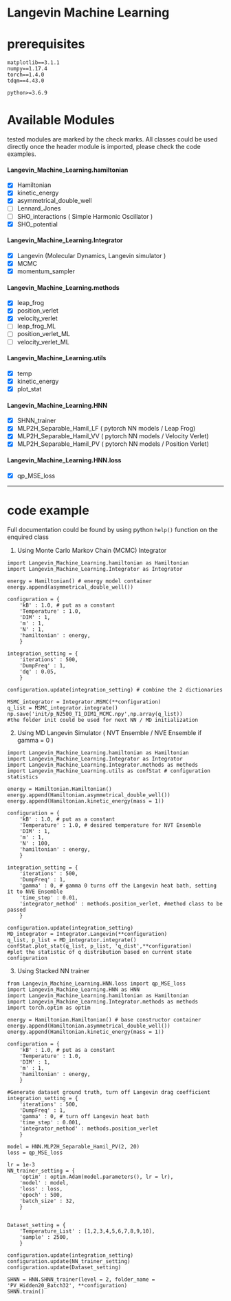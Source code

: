 # Langevin Machine Learning 


# prerequisites
```
matplotlib==3.1.1
numpy==1.17.4
torch==1.4.0
tdqm==4.43.0

python>=3.6.9
```
# Available Modules
tested modules are marked by the check marks. All classes could be used directly once the header module is imported, please check the code examples.

#### Langevin_Machine_Learning.hamiltonian 
- [x] Hamiltonian
- [x] kinetic_energy
- [x] asymmetrical_double_well
- [ ] Lennard_Jones
- [ ] SHO_interactions ( Simple Harmonic Oscillator )
- [x] SHO_potential

#### Langevin_Machine_Learning.Integrator
- [x] Langevin (Molecular Dynamics, Langevin simulator )
- [x] MCMC
- [x] momentum_sampler 

#### Langevin_Machine_Learning.methods
- [x] leap_frog
- [x] position_verlet
- [x] velocity_verlet
- [ ] leap_frog_ML
- [ ] position_verlet_ML
- [ ] velocity_verlet_ML

#### Langevin_Machine_Learning.utils
- [x] temp
- [x] kinetic_energy
- [x] plot_stat

#### Langevin_Machine_Learning.HNN
- [x] SHNN_trainer
- [x] MLP2H_Separable_Hamil_LF ( pytorch NN models / Leap Frog)
- [x] MLP2H_Separable_Hamil_VV ( pytorch NN models / Velocity Verlet)
- [x] MLP2H_Separable_Hamil_PV ( pytorch NN models / Position Verlet)

#### Langevin_Machine_Learning.HNN.loss
- [x] qp_MSE_loss

<hr>

# code example 
Full documentation could be found by using python ```help()``` function on the enquired class 

1. Using Monte Carlo Markov Chain (MCMC) Integrator
```
import Langevin_Machine_Learning.hamiltonian as Hamiltonian
import Langevin_Machine_Learning.Integrator as Integrator

energy = Hamiltonian() # energy model container
energy.append(asymmetrical_double_well())

configuration = {
    'kB' : 1.0, # put as a constant 
    'Temperature' : 1.0, 
    'DIM' : 1,
    'm' : 1,
    'N' : 1,
    'hamiltonian' : energy,
    }

integration_setting = {
    'iterations' : 500,
    'DumpFreq' : 1,
    'dq' : 0.05,
    }

configuration.update(integration_setting) # combine the 2 dictionaries

MSMC_integrator = Integrator.MSMC(**configuration)
q_list = MSMC_integrator.integrate()
np.save('init/p_N2500_T1_DIM1_MCMC.npy',np.array(q_list))  
#the folder init could be used for next NN / MD initialization 
```

2. Using MD Langevin Simulator ( NVT Ensemble / NVE Ensemble if gamma = 0 )
```
import Langevin_Machine_Learning.hamiltonian as Hamiltonian
import Langevin_Machine_Learning.Integrator as Integrator
import Langevin_Machine_Learning.Integrator.methods as methods 
import Langevin_Machine_Learning.utils as confStat # configuration statistics

energy = Hamiltonian.Hamiltonian()
energy.append(Hamiltonian.asymmetrical_double_well())
energy.append(Hamiltonian.kinetic_energy(mass = 1))

configuration = {
    'kB' : 1.0, # put as a constant 
    'Temperature' : 1.0, # desired temperature for NVT Ensemble
    'DIM' : 1,
    'm' : 1,
    'N' : 100,
    'hamiltonian' : energy,
    }

integration_setting = {
    'iterations' : 500,
    'DumpFreq' : 1,
    'gamma' : 0, # gamma 0 turns off the Langevin heat bath, setting it to NVE Ensemble
    'time_step' : 0.01,
    'integrator_method' : methods.position_verlet, #method class to be passed
    }

configuration.update(integration_setting)
MD_integrator = Integrator.Langevin(**configuration)
q_list, p_list = MD_integrator.integrate() 
confStat.plot_stat(q_list, p_list, 'q_dist',**configuration) 
#plot the statistic of q distribution based on current state configuration
```
3. Using Stacked NN trainer
```
from Langevin_Machine_Learning.HNN.loss import qp_MSE_loss  
import Langevin_Machine_Learning.HNN as HNN
import Langevin_Machine_Learning.hamiltonian as Hamiltonian
import Langevin_Machine_Learning.Integrator.methods as methods 
import torch.optim as optim 

energy = Hamiltonian.Hamiltonian() # base constructor container
energy.append(Hamiltonian.asymmetrical_double_well())
energy.append(Hamiltonian.kinetic_energy(mass = 1))

configuration = {
    'kB' : 1.0, # put as a constant 
    'Temperature' : 1.0, 
    'DIM' : 1,
    'm' : 1,
    'hamiltonian' : energy,
    }

#Generate dataset ground truth, turn off Langevin drag coefficient
integration_setting = {
    'iterations' : 500,
    'DumpFreq' : 1,
    'gamma' : 0, # turn off Langevin heat bath
    'time_step' : 0.001,
    'integrator_method' : methods.position_verlet
    }
    
model = HNN.MLP2H_Separable_Hamil_PV(2, 20)
loss = qp_MSE_loss

lr = 1e-3
NN_trainer_setting = {
    'optim' : optim.Adam(model.parameters(), lr = lr),
    'model' : model,
    'loss' : loss,
    'epoch' : 500, 
    'batch_size' : 32,
    }


Dataset_setting = {
    'Temperature_List' : [1,2,3,4,5,6,7,8,9,10],
    'sample' : 2500,
    }

configuration.update(integration_setting)
configuration.update(NN_trainer_setting)
configuration.update(Dataset_setting)

SHNN = HNN.SHNN_trainer(level = 2, folder_name = 'PV_Hidden20_Batch32', **configuration)
SHNN.train()
```
